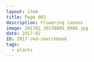```yaml
---
layout: item
title: Page 002
description: Flowering lemons
image: 201702_20170805_0008.jpg
date: 2017-02
ID: 2017-red-sketchbook
tags: 
  - plants
---
```

